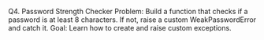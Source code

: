 Q4. Password Strength Checker
Problem:
Build a function that checks if a password is at least 8 characters. If not, raise a custom WeakPasswordError and catch it.
Goal: Learn how to create and raise custom exceptions.